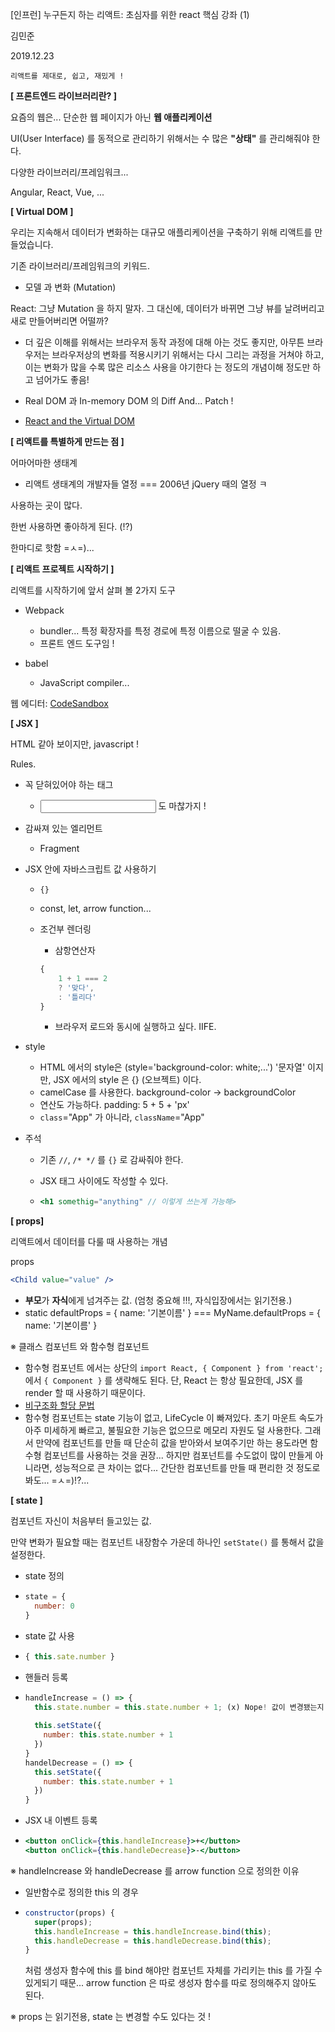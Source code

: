 [인프런] 누구든지 하는 리액트: 초심자를 위한 react 핵심 강좌 (1)

김민준

2019.12.23



```
리액트를 제대로, 쉽고, 재밌게 !
```

**[ 프론트엔드 라이브러리란? ]**

요즘의 웹은... 단순한 웹 페이지가 아닌 **웹 애플리케이션**

UI(User Interface) 를 동적으로 관리하기 위해서는 수 많은 **"상태"** 를 관리해줘야 한다.

다양한 라이브러리/프레임워크...

Angular, React, Vue, ...



**[ Virtual DOM ]**

우리는 지속해서 데이터가 변화하는 대규모 애플리케이션을 구축하기 위해 리액트를 만들었습니다.

기존 라이브러리/프레임워크의 키워드.

- 모델 과 변화 (Mutation)

React: 그냥 Mutation 을 하지 말자. 그 대신에, 데이터가 바뀌면 그냥 뷰를 날려버리고 새로 만들어버리면 어떨까? 

- 더 깊은 이해를 위해서는 브라우저 동작 과정에 대해 아는 것도 좋지만, 아무튼 브라우저는 브라우저상의 변화를 적용시키기 위해서는 다시 그리는 과정을 거쳐야 하고, 이는 변화가 많을 수록 많은 리소스 사용을 야기한다 는 정도의 개념이해 정도만 하고 넘어가도 좋음!

- Real DOM 과 In-memory DOM 의 Diff And... Patch !
- [React and the Virtual DOM](https://www.youtube.com/watch?v=muc2ZF0QIO4&feature=youtu.be)



**[ 리액트를 특별하게 만드는 점 ]**

어마어마한 생태계

- 리액트 생태계의 개발자들 열정 === 2006년 jQuery 때의 열정 ㅋ

사용하는 곳이 많다.

한번 사용하면 좋아하게 된다. (!?)

한마디로 핫함 =ㅅ=)...



**[ 리액트 프로젝트 시작하기 ]**

리액트를 시작하기에 앞서 살펴 볼 2가지 도구

- Webpack
  - bundler... 특정 확장자를 특정 경로에 특정 이름으로 떨굴 수 있음.
  - 프론트 엔드 도구임 !

- babel
  - JavaScript compiler...

웹 에디터: [CodeSandbox](https://codesandbox.io/)



**[ JSX ]**

HTML 같아 보이지만, javascript !

Rules.

- 꼭 닫혀있어야 하는 태그

  - <input type="text" /> 도 마찮가지 !

- 감싸져 있는 엘리먼트

  - Fragment

- JSX 안에 자바스크립트 값 사용하기

  - `{}`

  - const, let, arrow function...

  - 조건부 렌더링

    - 삼항연산자

    ```jsx
    {
    	1 + 1 === 2 
    	? '맞다',
    	: '틀리다'
    }
    ```

    - 브라우저 로드와 동시에 실행하고 싶다. IIFE.

- style
  - HTML 에서의 style은 (style='background-color: white;...') '문자열' 이지만, JSX 에서의 style 은 {} (오브젝트) 이다.
  - camelCase 를 사용한다. background-color → backgroundColor
  - 연산도 가능하다. padding: 5 + 5 + 'px'
  - `class`="App" 가 아니라, `className`="App"

- 주석

  - 기존 `//`,  `/* */` 를 `{}` 로 감싸줘야 한다.

  - JSX 태그 사이에도 작성할 수 있다.

  - ```jsx
    <h1 somethig="anything" // 이렇게 쓰는게 가능해>
    ```



**[ props]**

리액트에서 데이터를 다룰 때 사용하는 개념

props

```jsx
<Child value="value" />
```

- **부모**가 **자식**에게 넘겨주는 값. (엄청 중요해 !!!, 자식입장에서는 읽기전용.)
- static defaultProps = { name: '기본이름' } === MyName.defaultProps = { name: '기본이름' }

※ 클래스 컴포넌트 와 함수형 컴포넌트

- 함수형 컴포넌트 에서는 상단의 `import React, { Component } from 'react';` 에서 `{ Component }` 를 생략해도 된다. 단, React 는 항상 필요한데, JSX 를 render 할 때 사용하기 때문이다.
- [비구조화 할당 문법](https://developer.mozilla.org/ko/docs/Web/JavaScript/Reference/Operators/Destructuring_assignment)
- 함수형 컴포넌트는 state 기능이 없고, LifeCycle 이 빠져있다. 초기 마운트 속도가 아주 미세하게 빠르고, 불필요한 기능은 없으므로 메모리 자원도 덜 사용한다. 그래서 만약에 컴포넌트를 만들 때 단순히 값을 받아와서 보여주기만 하는 용도라면 함수형 컴포넌트를 사용하는 것을 권장... 하지만 컴포넌트를 수도없이 많이 만들게 아니라면, 성능적으로 큰 차이는 없다... 간단한 컴포넌트를 만들 때 편리한 것 정도로 봐도... =ㅅ=)!?...



**[ state ]**

컴포넌트 자신이 처음부터 들고있는 값. 

만약 변화가 필요할 때는 컴포넌트 내장함수 가운데 하나인 `setState()` 를 통해서 값을 설정한다.

- state 정의

- ```jsx
  state = {
  	number: 0
  }
  ```

- state 값 사용

- ```jsx
  { this.sate.number }
  ```

- 핸들러 등록

- ```jsx
  handleIncrease = () => {
  	this.state.number = this.state.number + 1; (x) Nope! 값이 변경됐는지 감지하지를 못한다. re-rendering 을 하지않는다.
      
    this.setState({
      number: this.state.number + 1
    })
  }
  handelDecrease = () => {
    this.setState({
      number: this.state.number + 1
    })
  }
  ```

- JSX 내 이벤트 등록

- ```jsx
  <button onClick={this.handleIncrease}>+</button>
  <button onClick={this.handleDecrease}>-</button>
  ```



※ handleIncrease 와 handleDecrease 를 arrow function 으로 정의한 이유

- 일반함수로 정의한 this 의 경우

- ```jsx
  constructor(props) {
  	super(props);
  	this.handleIncrease = this.handleIncrease.bind(this);
    this.handleDecrease = this.handleDecrease.bind(this);
  }
  ```

  처럼 생성자 함수에 this 를 bind 해야만 컴포넌트 자체를 가리키는 this 를 가질 수 있게되기 때문... arrow function 은 따로 생성자 함수를 따로 정의해주지 않아도 된다.

※ props 는 읽기전용, state 는 변경할 수도 있다는 것 !

